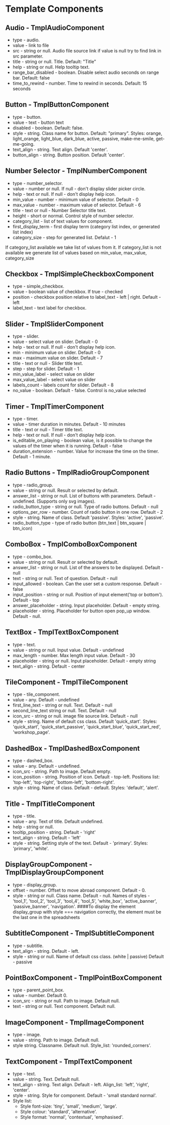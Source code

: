 # Template Components

## Audio - TmplAudioComponent
- type - audio.
- value - link to file
- src - string or null. Audio file source link if value is null try to find link in src parameter. 
- title - string or null. Title. Default: "Title"
- help - string or null. Help tooltip text.
- range_bar_disabled - boolean. Disable select audio seconds on range bar. Default: false
- time_to_rewind - number. Time to rewind in seconds. Default: 15 seconds

## Button - TmplButtonComponent
- type - button.
- value - text - button text
- disabled - boolean. Default: false.
- style - string. Class name for button. Default: "primary". Styles: orange, light_orange, light_blue, dark_blue, active, passive, make-me-smile, get-me-going.
- text_align - string. Text align. Default 'center'.
- button_align - string. Button position. Default 'center'.

## Number Selector - TmplNumberComponent
- type - number_selector.
- value - number or null. If null - don't display slider picker circle.
- help - text or null. If null - don't display help icon.
- min_value - number - minimum value of selector. Default - 0
- max_value - number - maximum value of selector. Default - 6
- title - text or null - Number Selector title text.
- height - short or normal. Control style of number selector. 
- category_list - list of text values for component. 
- first_display_term - first display term (category list index, or generated list index)
- category_size - step for generated list. Defalut - 1

If category_list available we take list of values from it.
If category_list is not available we generate list of values based on min_value, max_value, category_size

## Checkbox - TmplSimpleCheckboxComponent
- type - simple_checkbox.
- value - boolean value of checkbox. If true - checked
- position - checkbox position relative to label_text - left | right. Default - left
- label_text - text label for checkbox.

## Slider - TmplSliderComponent
- type - slider.
- value - select value on slider. Default - 0 
- help - text or null. If null - don't display help icon.
- min - minimum value on slider. Default - 0
- max - maximum value on slider. Default - 7
- title - text or null - Slider title text.
- step - step for slider. Default - 1
- min_value_label - select value on slider
- max_value_label - select value on slider
- labels_count - labels count for slider. Default - 8
- no_value - boolean. Default - false. Control is no_value selected

## Timer - TmplTimerComponent
- type - timer.
- value - timer duration in minutes. Default - 10 minutes
- title - text or null - Timer title text.
- help - text or null. If null - don't display help icon.
- is_editable_on_playing - boolean value, is it possible to change the values of the timer when it is running. Default - false
- duration_extension - number. Value for increase the time on the timer. Default - 1 minute.

## Radio Buttons - TmplRadioGroupComponent
- type - radio_group.
- value - string or null. Result or selected by default.
- answer_list - string or null. List of buttons with parameters. Default - undefined. (Supports only svg images).
- radio_button_type - string or null. Type of radio buttons. Default - null
- options_per_row - number. Count of radio button in one row. Default - 2
- style - string. Name of class. Default 'passive'. Styles: 'active', 'passive'.
- radio_button_type - type of radio button (btn_text | btn_square | btn_icon)


## ComboBox - TmplComboBoxComponent
- type - combo_box.
- value - string or null. Result or selected by default.
- answer_list - string or null. List of the answers to be displayed. Default - null
- text - string or null. Text of question. Default - null
- input_allowed - boolean. Can the user set a custom response. Default - false
- input_position - string or null. Position of input element('top or bottom'). Default - top
- answer_placeholder - string. Input placeholder. Default - empty string.
- placeholder - string. Placeholder for button open pop_up window. Default - null.

## TextBox - TmplTextBoxComponent
- type - text.
- value - string or null. Input value. Default - undefined
- max_length - number. Max length input value. Default - 30
- placeholder - string or null. Input placeholder. Default - empty string
- text_align - string. Default - center

## TileComponent - TmplTileComponent
- type - tile_component.
- value - any. Default - undefined
- first_line_text - string or null. Text. Default - null
- second_line_text string or null. Text. Default - null
- icon_src - string or null. image file source link. Default - null
- style - string. Name of default css class. Default 'quick_start'. Styles: 'quick_start', 'quick_start_passive', 'quick_start_blue', 'quick_start_red', 'workshop_page'.

## DashedBox - TmplDashedBoxComponent
- type - dashed_box.
- value - any. Default - undefined.
- icon_src - string. Path to image. Default empty.
- icon_position - string. Position of icon. Default - top-left. Positions list: 'top-left', 'top-right', 'bottom-left', 'bottom-right'.
- style - string. Name of class. Default - default. Styles: 'default', 'alert'.

## Title - TmplTitleComponent
- type - title.
- value - any. Text of title. Default undefined.
- help - string or null.
- tooltip_position - string. Default - 'right' 
- text_align - string. Default - 'left'
- style - string. Setting style of the text. Default - 'primary'. Styles: 'primary', 'white'.

## DisplayGroupComponent - TmplDisplayGroupComponent
- type - display_group.
- offset - number. Offset to move abroad component. Default - 0.
- style - string or null. Class name. Default - null.
  Names of styles - 'tool_1', 'tool_2', 'tool_3', 'tool_4', 'tool_5', 'white_box', 'active_banner', 'passive_banner', 'navigation'. 
  ####To display the element display_group with style === navigation correctly, the element must be the last one in the spreadsheets
## SubtitleComponent - TmplSubtitleComponent
- type - subtitle.
- text_align - string. Default - left.
- style - string or null. Name of default css class. (white | passive) Default - passive

## PointBoxComponent - TmplPointBoxComponent
- type - parent_point_box.
- value - number. Default 0.
- icon_src - string or null. Path to image. Default null.
- text - string or null. Text component. Default null.

## ImageComponent - TmplImageComponent
- type - image.
- value - string. Path to image. Default null.
- style string. Classname. Default null. Style_list: 'rounded_corners'.

## TextComponent - TmplTextComponent
- type - text.
- value - string. Text. Default null.
- text_align - string. Text align. Default - left. Align_list: 'left', 'right', 'center'.
- style - string. Style for component. Default - 'small standard normal'.
- Style list:
   - Style font-size: 'tiny', 'small', 'medium', 'large'.
   - Style colour: 'standard', 'alternative'. 
   - Style format: 'normal', 'contextual', 'emphasised'.

